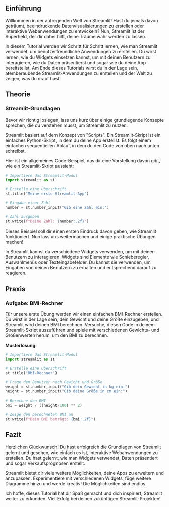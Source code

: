 ## Einführung

Willkommen in der aufregenden Welt von Streamlit! Hast du jemals davon geträumt, beeindruckende Datenvisualisierungen zu erstellen oder interaktive Webanwendungen zu entwickeln? Nun, Streamlit ist der Superheld, der dir dabei hilft, deine Träume wahr werden zu lassen.

In diesem Tutorial werden wir Schritt für Schritt lernen, wie man Streamlit verwendet, um benutzerfreundliche Anwendungen zu erstellen. Du wirst lernen, wie du Widgets einsetzen kannst, um mit deinen Benutzern zu interagieren, wie du Daten präsentierst und sogar wie du deine App bereitstellst. Am Ende dieses Tutorials wirst du in der Lage sein, atemberaubende Streamlit-Anwendungen zu erstellen und der Welt zu zeigen, was du drauf hast!

## Theorie

### Streamlit-Grundlagen

Bevor wir richtig loslegen, lass uns kurz über einige grundlegende Konzepte sprechen, die du verstehen musst, um Streamlit zu nutzen. 

Streamlit basiert auf dem Konzept von "Scripts". Ein Streamlit-Skript ist ein einfaches Python-Skript, in dem du deine App erstellst. Es folgt einem einfachen sequentiellen Ablauf, in dem du den Code von oben nach unten schreibst.

Hier ist ein allgemeines Code-Beispiel, das dir eine Vorstellung davon gibt, wie ein Streamlit-Skript aussieht:

```python
# Importiere das Streamlit-Modul
import streamlit as st

# Erstelle eine Überschrift
st.title("Meine erste Streamlit-App")

# Eingabe einer Zahl
number = st.number_input("Gib eine Zahl ein:")

# Zahl ausgeben
st.write(f"Deine Zahl: {number:.2f}")
```
Dieses Beispiel soll dir einen ersten Eindruck davon geben, wie Streamlit funktioniert. Nun lass uns weitermachen und einige praktische Übungen machen!

In Streamlit kannst du verschiedene Widgets verwenden, um mit deinen Benutzern zu interagieren. Widgets sind Elemente wie Schieberegler, Auswahlmenüs oder Texteingabefelder. Du kannst sie verwenden, um Eingaben von deinen Benutzern zu erhalten und entsprechend darauf zu reagieren.

## Praxis

### Aufgabe: BMI-Rechner

Für unsere erste Übung werden wir einen einfachen BMI-Rechner erstellen. Du wirst in der Lage sein, dein Gewicht und deine Größe einzugeben, und Streamlit wird deinen BMI berechnen. Versuche, diesen Code in deinem Streamlit-Skript auszuführen und spiele mit verschiedenen Gewichts- und Größenwerten herum, um den BMI zu berechnen.

**Musterlösung:**

```python
# Importiere das Streamlit-Modul
import streamlit as st

# Erstelle eine Überschrift
st.title("BMI-Rechner")

# Frage den Benutzer nach Gewicht und Größe
weight = st.number_input("Gib dein Gewicht in kg ein:")
height = st.number_input("Gib deine Größe in cm ein:")

# Berechne den BMI
bmi = weight / ((height/100) ** 2)

# Zeige den berechneten BMI an
st.write(f"Dein BMI beträgt: {bmi:.2f}")
```

## Fazit

Herzlichen Glückwunsch! Du hast erfolgreich die Grundlagen von Streamlit gelernt und gesehen, wie einfach es ist, interaktive Webanwendungen zu erstellen. Du hast gelernt, wie man Widgets verwendet, Daten präsentiert und sogar Verkaufsprognosen erstellt.

Streamlit bietet dir viele weitere Möglichkeiten, deine Apps zu erweitern und anzupassen. Experimentiere mit verschiedenen Widgets, füge weitere Diagramme hinzu und werde kreativ! Die Möglichkeiten sind endlos.

Ich hoffe, dieses Tutorial hat dir Spaß gemacht und dich inspiriert, Streamlit weiter zu erkunden. Viel Erfolg bei deinen zukünftigen Streamlit-Projekten!
